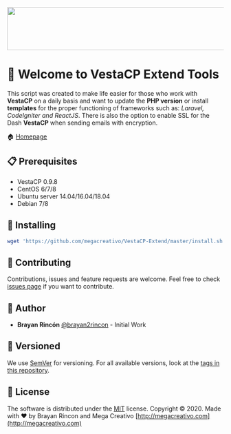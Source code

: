 <img src="https://github.com/megacreativo/VestaCP-Extend/master/branding/logo.png" width="700" height="100"/>

# 👋 Welcome to VestaCP Extend Tools

This script was created to make life easier for those who work with **VestaCP** on a daily basis and want to update the **PHP version** or install **templates** for the proper functioning of frameworks such as: *Laravel, CodeIgniter and ReactJS*. There is also the option to enable SSL for the Dash **VestaCP** when sending emails with encryption.


🏠 [Homepage](https://github.com/megacreativo/VestaCP-Extend)

## 📋 Prerequisites
- VestaCP 0.9.8
- CentOS 6/7/8
- Ubuntu server 14.04/16.04/18.04
- Debian 7/8

## 🔧 Installing

```sh
wget 'https://github.com/megacreativo/VestaCP-Extend/master/install.sh' && sh install.sh
```

## 🤝 Contributing

Contributions, issues and feature requests are welcome.
Feel free to check [issues page](https://github.com/megacreativo/VestaCP-Extend/issues) if you want to contribute.

## 👤 Author

- **Brayan Rincón** [@brayan2rincon](https://github.com/brayan2rincon) - Initial Work

## 📌 Versioned 

We use [SemVer](http://semver.org/) for versioning. For all available versions, look at the [tags in this repository](https://github.com/tu/proyecto/tags).

## 📝 License
The software is distributed under the [MIT](https://github.com/megacreativo/VestaCP-Extend/blob/master/LICENSE) license.
Copyright © 2020. Made with ❤️ by Brayan Rincon and Mega Creativo [http://megacreativo.com](http://megacreativo.com)